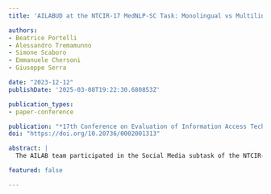 ```yaml
---
title: 'AILABUD at the NTCIR-17 MedNLP-SC Task: Monolingual vs Multilingual Fine-tuning for ADE Classification'

authors:
- Beatrice Portelli
- Alessandro Tremamunno
- Simone Scaboro
- Emmanuele Chersoni
- Giuseppe Serra

date: "2023-12-12"
publishDate: '2025-03-08T19:22:30.680853Z'

publication_types:
- paper-conference

publication: "*17th Conference on Evaluation of Information Access Technologies*"
doi: "https://doi.org/10.20736/0002001313"

abstract: |
  The AILAB team participated in the Social Media subtask of the NTCIR-17 MedNLP-SC Task. This paper reports our approach to solving the problem and discusses the official results. The presented model performs binary classification of the tweets and, given an UMLS term, determines whether it is present as an ADE in the tweet. Due to this design, it does not need an intermediate ADE extraction step, and it can be extended to new UMLS terms currently not present in the text. The base model used in the experiments is multilingual SapBERT, which was fine-tuned in a monolingual and multilingual setting. The best results were achieved by training the model on multilingual data.

featured: false

---
```

